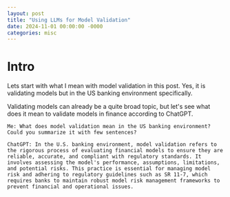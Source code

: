 ```yaml
---
layout: post
title: "Using LLMs for Model Validation"
date: 2024-11-01 00:00:00 -0000
categories: misc
---
```


# Intro

Lets start with what I mean with model validation in this post. Yes, it is validating models but in the US banking environment specifically.

Validating models can already be a quite broad topic, but let's see what does it mean to validate models in finance according to ChatGPT.

```
Me: What does model validation mean in the US banking environment? Could you summarize it with few sentences?

ChatGPT: In the U.S. banking environment, model validation refers to the rigorous process of evaluating financial models to ensure they are reliable, accurate, and compliant with regulatory standards. It involves assessing the model's performance, assumptions, limitations, and potential risks. This practice is essential for managing model risk and adhering to regulatory guidelines such as SR 11-7, which requires banks to maintain robust model risk management frameworks to prevent financial and operational issues.
```

